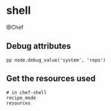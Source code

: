 # shell
@Chef

Debug attributes
----------------

	pp node.debug_value('system', 'repo')

Get the resources used
----------------------
	# in chef-shell
	recipe_mode
	resources

